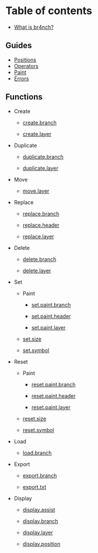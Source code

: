 # Table of contents

- [What is br4nch?](README.md)

## Guides

- [Positions](guides/positions.md)
- [Operators](guides/operators.md)
- [Paint](guides/paint.md)
- [Errors](guides/errors.md)

## Functions

- Create

  - [create.branch](functions/create/create.branch.md)

  - [create.layer](functions/create/create.layer.md)

- Duplicate
  - [duplicate.branch](functions/duplicate/duplicate.branch.md)

  - [duplicate.layer](functions/duplicate/duplicate.layer.md)

- Move
  - [move.layer](functions/move/move.layer.md)

- Replace
  - [replace.branch](functions/replace/replace.branch.md)

  - [replace.header](functions/replace/replace.header.md)

  - [replace.layer](functions/replace/replace.layer.md)

- Delete
  - [delete.branch](functions/delete/delete.branch.md)

  - [delete.layer](functions/delete/delete.layer.md)

- Set

  - Paint

    - [set.paint.branch](functions/set/paint/set.paint.branch.md)

    - [set.paint.header](functions/set/paint/set.paint.header.md)

    - [set.paint.layer](functions/set/paint/set.paint.layer.md)

  - [set.size](functions/set/set.size.md)
  - [set.symbol](functions/set/set.symbol.md)

- Reset

  - Paint

    - [reset.paint.branch](functions/reset/paint/reset.paint.branch.md)

    - [reset.paint.header](functions/reset/paint/reset.paint.header.md)

    - [reset.paint.layer](functions/reset/paint/reset.paint.layer.md)

  - [reset.size](functions/reset/reset.size.md)

  - [reset.symbol](functions/reset/reset.symbol.md)

- Load
  - [load.branch](functions/load/load.branch.md)

- Export
  - [export.branch](functions/export/export.branch.md)

  - [export.txt](functions/export/export.txt.md)

- Display
  - [display.assist](functions/display/display.assist.md)

  - [display.branch](functions/display/display.branch.md)

  - [display.layer](functions/display/display.layer.md)

  - [display.position](functions/display/display.position.md)

